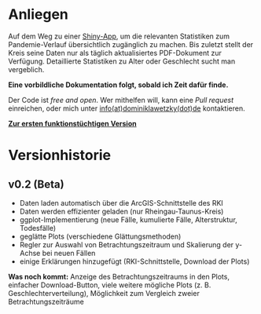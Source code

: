 # Anliegen
Auf dem Weg zu einer [Shiny-App](https://shiny.rstudio.com), um die relevanten Statistiken zum Pandemie-Verlauf übersichtlich zugänglich zu machen. Bis zuletzt stellt der Kreis seine Daten nur als täglich aktualisiertes PDF-Dokument zur Verfügung. Detaillierte Statistiken zu Alter oder Geschlecht sucht man vergeblich.

**Eine vorbildliche Dokumentation folgt, sobald ich Zeit dafür finde.**

Der Code ist *free and open*. 
Wer mithelfen will, kann eine *Pull request* einreichen, oder mich unter [info(at)dominiklawetzky(dot)de](mailto:info@dominiklawetzky.de) kontaktieren.

[**Zur ersten funktionstüchtigen Version**](https://dominiklawetzky.shinyapps.io/covid-rheingau-taunus/)

# Versionhistorie

## v0.2 (Beta)
- Daten laden automatisch über die ArcGIS-Schnittstelle des RKI
- Daten werden effizienter geladen (nur Rheingau-Taunus-Kreis)
- ggplot-Implementierung (neue Fälle, kumulierte Fälle, Alterstruktur, Todesfälle)
- geglätte Plots (verschiedene Glättungsmethoden)
- Regler zur Auswahl von Betrachtungszeitraum und Skalierung der y-Achse bei neuen Fällen
- einige Erklärungen hinzugefügt (RKI-Schnittstelle, Download der Plots)

**Was noch kommt:** Anzeige des Betrachtungszeitraums in den Plots, einfacher Download-Button, viele weitere mögliche Plots (z. B. Geschlechterverteilung), Möglichkeit zum Vergleich zweier Betrachtungszeiträume
